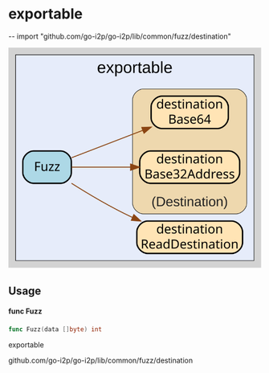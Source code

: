 # exportable
--
    import "github.com/go-i2p/go-i2p/lib/common/fuzz/destination"

![exportable.svg](exportable.svg)



## Usage

#### func  Fuzz

```go
func Fuzz(data []byte) int
```



exportable

github.com/go-i2p/go-i2p/lib/common/fuzz/destination

